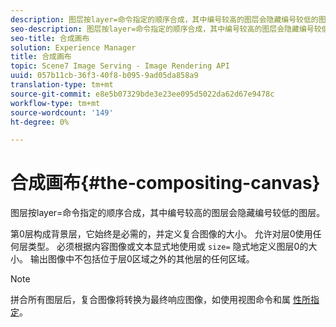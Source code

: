 ```yaml
---
description: 图层按layer=命令指定的顺序合成，其中编号较高的图层会隐藏编号较低的图层。
seo-description: 图层按layer=命令指定的顺序合成，其中编号较高的图层会隐藏编号较低的图层。
seo-title: 合成画布
solution: Experience Manager
title: 合成画布
topic: Scene7 Image Serving - Image Rendering API
uuid: 057b11cb-36f3-40f8-b095-9ad05da858a9
translation-type: tm+mt
source-git-commit: e8e5b07329bde3e23ee095d5022da62d67e9478c
workflow-type: tm+mt
source-wordcount: '149'
ht-degree: 0%

---
```



# 合成画布{#the-compositing-canvas}

图层按layer=命令指定的顺序合成，其中编号较高的图层会隐藏编号较低的图层。

第0层构成背景层，它始终是必需的，并定义复合图像的大小。 允许对层0使用任何层类型。 必须根据内容图像或文本显式地使用或 `size=` 隐式地定义图层0的大小。 输出图像中不包括位于层0区域之外的其他层的任何区域。

>[!NOTE]
>
>拼合所有图层后，复合图像将转换为最终响应图像，如使用视图命令和属 [性所指定](../../../../../../is-api/http-ref/image-serving-api-ref/c-http-protocol-reference/c-syntax-and-features/c-command-overview/r-view-commands-and-attributes.md#reference-8b3d637d080a47a4ba669a7f0de2ba90)。

